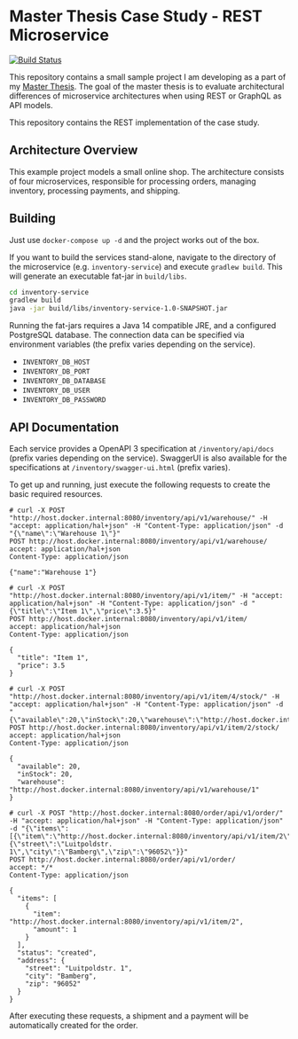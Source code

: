 # Master Thesis Case Study - REST Microservice

[![Build Status](https://drone.florianbeetz.de/api/badges/Uni/master-thesis-rest/status.svg)](https://drone.florianbeetz.de/Uni/master-thesis-rest)

This repository contains a small sample project I am developing as a part of my
[Master Thesis](https://cloud.florianbeetz.de/s/6pbS45PAQxt7ep4/download).
The goal of the master thesis is to evaluate architectural differences of microservice architectures when using REST or
GraphQL as API models.

This repository contains the REST implementation of the case study.

## Architecture Overview

This example project models a small online shop. 
The architecture consists of four microservices, responsible for processing orders, managing inventory, processing
payments, and shipping.

## Building

Just use `docker-compose up -d` and the project works out of the box.

If you want to build the services stand-alone, navigate to the directory of the microservice (e.g. `inventory-service`)
and execute `gradlew build`.
This will generate an executable fat-jar in `build/libs`.

```bash
cd inventory-service
gradlew build
java -jar build/libs/inventory-service-1.0-SNAPSHOT.jar
```

Running the fat-jars requires a Java 14 compatible JRE, and a configured PostgreSQL database.
The connection data can be specified via environment variables (the prefix varies depending on the service).

* `INVENTORY_DB_HOST`
* `INVENTORY_DB_PORT`
* `INVENTORY_DB_DATABASE`
* `INVENTORY_DB_USER`
* `INVENTORY_DB_PASSWORD`

## API Documentation

Each service provides a OpenAPI 3 specification at `/inventory/api/docs` (prefix varies depending on the service).
SwaggerUI is also available for the specifications at `/inventory/swagger-ui.html` (prefix varies).

To get up and running, just execute the following requests to create the basic required resources.

```http request
# curl -X POST "http://host.docker.internal:8080/inventory/api/v1/warehouse/" -H "accept: application/hal+json" -H "Content-Type: application/json" -d "{\"name\":\"Warehouse 1\"}"
POST http://host.docker.internal:8080/inventory/api/v1/warehouse/
accept: application/hal+json
Content-Type: application/json

{"name":"Warehouse 1"}
``` 

```http request
# curl -X POST "http://host.docker.internal:8080/inventory/api/v1/item/" -H "accept: application/hal+json" -H "Content-Type: application/json" -d "{\"title\":\"Item 1\",\"price\":3.5}"
POST http://host.docker.internal:8080/inventory/api/v1/item/
accept: application/hal+json
Content-Type: application/json

{
  "title": "Item 1",
  "price": 3.5
}
```

```http request
# curl -X POST "http://host.docker.internal:8080/inventory/api/v1/item/4/stock/" -H "accept: application/hal+json" -H "Content-Type: application/json" -d "{\"available\":20,\"inStock\":20,\"warehouse\":\"http://host.docker.internal:8080/inventory/api/v1/warehouse/1\"}"
POST http://host.docker.internal:8080/inventory/api/v1/item/2/stock/
accept: application/hal+json
Content-Type: application/json

{
  "available": 20,
  "inStock": 20,
  "warehouse": "http://host.docker.internal:8080/inventory/api/v1/warehouse/1"
}
```

```http request
# curl -X POST "http://host.docker.internal:8080/order/api/v1/order/" -H "accept: application/hal+json" -H "Content-Type: application/json" -d "{\"items\":[{\"item\":\"http://host.docker.internal:8080/inventory/api/v1/item/2\",\"amount\":1}],\"status\":\"created\",\"address\":{\"street\":\"Luitpoldstr. 1\",\"city\":\"Bamberg\",\"zip\":\"96052\"}}"
POST http://host.docker.internal:8080/order/api/v1/order/
accept: */*
Content-Type: application/json

{
  "items": [
    {
      "item": "http://host.docker.internal:8080/inventory/api/v1/item/2",
      "amount": 1
    }
  ],
  "status": "created",
  "address": {
    "street": "Luitpoldstr. 1",
    "city": "Bamberg",
    "zip": "96052"
  }
}
```

After executing these requests, a shipment and a payment will be automatically created for the order.